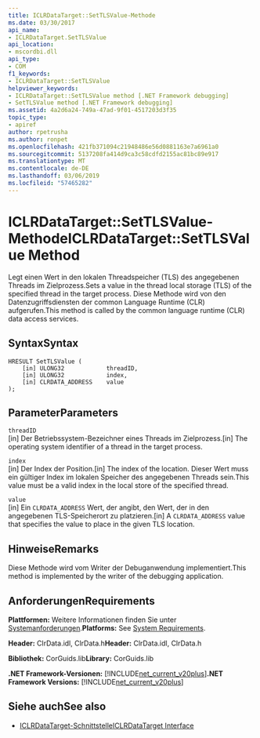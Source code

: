 ```yaml
---
title: ICLRDataTarget::SetTLSValue-Methode
ms.date: 03/30/2017
api_name:
- ICLRDataTarget.SetTLSValue
api_location:
- mscordbi.dll
api_type:
- COM
f1_keywords:
- ICLRDataTarget::SetTLSValue
helpviewer_keywords:
- ICLRDataTarget::SetTLSValue method [.NET Framework debugging]
- SetTLSValue method [.NET Framework debugging]
ms.assetid: 4a2d6a24-749a-47ad-9f01-4517203d3f35
topic_type:
- apiref
author: rpetrusha
ms.author: ronpet
ms.openlocfilehash: 421fb371094c21948486e56d0881163e7a6961a0
ms.sourcegitcommit: 5137208fa414d9ca3c58cdfd2155ac81bc89e917
ms.translationtype: MT
ms.contentlocale: de-DE
ms.lasthandoff: 03/06/2019
ms.locfileid: "57465282"
---
```

# <a name="iclrdatatargetsettlsvalue-method"></a><span data-ttu-id="7b5dc-102">ICLRDataTarget::SetTLSValue-Methode</span><span class="sxs-lookup"><span data-stu-id="7b5dc-102">ICLRDataTarget::SetTLSValue Method</span></span>
<span data-ttu-id="7b5dc-103">Legt einen Wert in den lokalen Threadspeicher (TLS) des angegebenen Threads im Zielprozess.</span><span class="sxs-lookup"><span data-stu-id="7b5dc-103">Sets a value in the thread local storage (TLS) of the specified thread in the target process.</span></span> <span data-ttu-id="7b5dc-104">Diese Methode wird von den Datenzugriffsdiensten der common Language Runtime (CLR) aufgerufen.</span><span class="sxs-lookup"><span data-stu-id="7b5dc-104">This method is called by the common language runtime (CLR) data access services.</span></span>  
  
## <a name="syntax"></a><span data-ttu-id="7b5dc-105">Syntax</span><span class="sxs-lookup"><span data-stu-id="7b5dc-105">Syntax</span></span>  
  
```  
HRESULT SetTLSValue (  
    [in] ULONG32            threadID,  
    [in] ULONG32            index,  
    [in] CLRDATA_ADDRESS    value  
);  
```  
  
## <a name="parameters"></a><span data-ttu-id="7b5dc-106">Parameter</span><span class="sxs-lookup"><span data-stu-id="7b5dc-106">Parameters</span></span>  
 `threadID`  
 <span data-ttu-id="7b5dc-107">[in] Der Betriebssystem-Bezeichner eines Threads im Zielprozess.</span><span class="sxs-lookup"><span data-stu-id="7b5dc-107">[in] The operating system identifier of a thread in the target process.</span></span>  
  
 `index`  
 <span data-ttu-id="7b5dc-108">[in] Der Index der Position.</span><span class="sxs-lookup"><span data-stu-id="7b5dc-108">[in] The index of the location.</span></span> <span data-ttu-id="7b5dc-109">Dieser Wert muss ein gültiger Index im lokalen Speicher des angegebenen Threads sein.</span><span class="sxs-lookup"><span data-stu-id="7b5dc-109">This value must be a valid index in the local store of the specified thread.</span></span>  
  
 `value`  
 <span data-ttu-id="7b5dc-110">[in] Ein `CLRDATA_ADDRESS` Wert, der angibt, den Wert, der in den angegebenen TLS-Speicherort zu platzieren.</span><span class="sxs-lookup"><span data-stu-id="7b5dc-110">[in] A `CLRDATA_ADDRESS` value that specifies the value to place in the given TLS location.</span></span>  
  
## <a name="remarks"></a><span data-ttu-id="7b5dc-111">Hinweise</span><span class="sxs-lookup"><span data-stu-id="7b5dc-111">Remarks</span></span>  
 <span data-ttu-id="7b5dc-112">Diese Methode wird vom Writer der Debuganwendung implementiert.</span><span class="sxs-lookup"><span data-stu-id="7b5dc-112">This method is implemented by the writer of the debugging application.</span></span>  
  
## <a name="requirements"></a><span data-ttu-id="7b5dc-113">Anforderungen</span><span class="sxs-lookup"><span data-stu-id="7b5dc-113">Requirements</span></span>  
 <span data-ttu-id="7b5dc-114">**Plattformen:** Weitere Informationen finden Sie unter [Systemanforderungen](../../../../docs/framework/get-started/system-requirements.md).</span><span class="sxs-lookup"><span data-stu-id="7b5dc-114">**Platforms:** See [System Requirements](../../../../docs/framework/get-started/system-requirements.md).</span></span>  
  
 <span data-ttu-id="7b5dc-115">**Header:** ClrData.idl, ClrData.h</span><span class="sxs-lookup"><span data-stu-id="7b5dc-115">**Header:** ClrData.idl, ClrData.h</span></span>  
  
 <span data-ttu-id="7b5dc-116">**Bibliothek:** CorGuids.lib</span><span class="sxs-lookup"><span data-stu-id="7b5dc-116">**Library:** CorGuids.lib</span></span>  
  
 <span data-ttu-id="7b5dc-117">**.NET Framework-Versionen:** [!INCLUDE[net_current_v20plus](../../../../includes/net-current-v20plus-md.md)]</span><span class="sxs-lookup"><span data-stu-id="7b5dc-117">**.NET Framework Versions:** [!INCLUDE[net_current_v20plus](../../../../includes/net-current-v20plus-md.md)]</span></span>  
  
## <a name="see-also"></a><span data-ttu-id="7b5dc-118">Siehe auch</span><span class="sxs-lookup"><span data-stu-id="7b5dc-118">See also</span></span>
- [<span data-ttu-id="7b5dc-119">ICLRDataTarget-Schnittstelle</span><span class="sxs-lookup"><span data-stu-id="7b5dc-119">ICLRDataTarget Interface</span></span>](../../../../docs/framework/unmanaged-api/debugging/iclrdatatarget-interface.md)
